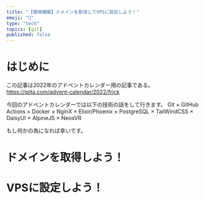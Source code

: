 ```yaml
---
title: "【環境構築】ドメインを取得してVPSに設定しよう！"
emoji: "🎉"
type: "tech"
topics: [git]
published: false
---
```

# はじめに
この記事は2022年のアドベントカレンダー用の記事である。
https://qiita.com/advent-calendar/2022/frick

今回のアドベントカレンダーでは以下の技術の話をして行きます。
Git × GitHub Actions × Docker × NginX ×
Elixir/Phoenix × PostgreSQL × TailWindCSS × DaisyUI × AlpineJS × 
NeosVR

もし何かの為になれば幸いです。

# ドメインを取得しよう！

# VPSに設定しよう！
